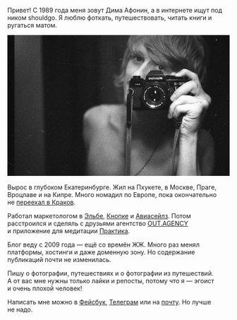 Привет! С 1989 года меня зовут Дима Афонин, а в интернете ищут под ником shouldgo. Я люблю фоткать, путешествовать, читать книги и ругаться матом.

![](/assets/images/2017/09/1.jpg)

Вырос в глубоком Екатеринбурге. Жил на Пхукете, в Москве, Праге, Вроцлаве и на Кипре. Много номадил по Европе, пока окончательно не [переехал в Краков](/blog/love-poland/).

Работал маркетологом в [Эльбе](http://e-kontur.ru/), [Кнопке](http://knopka.com/) и [Авиасейлз](https://www.aviasales.ru/). Потом расстроился и сделяль с друзьями агентство [OUT.AGENCY](http://out.agency/) и приложение для медитации [Практика](http://praktika.app/).

Блог веду с 2009 года — ещё со времён ЖЖ. Много раз менял платформы, хостинги и даже доменную зону. Но содержание публикаций почти не изменилась.

Пишу о фотографии, путешествиях и о фотографии из путешествий. А от вас мне нужны только лайки и репосты, потому что я — эгоист и очень плохой человек!

Написать мне можно в [Фейсбук](https://facebook.com/dima.afonin), [Телеграм](http://telegram.me/shouldgo) или на [почту](mailto:shouldgo@me.com). Но лучше не надо.